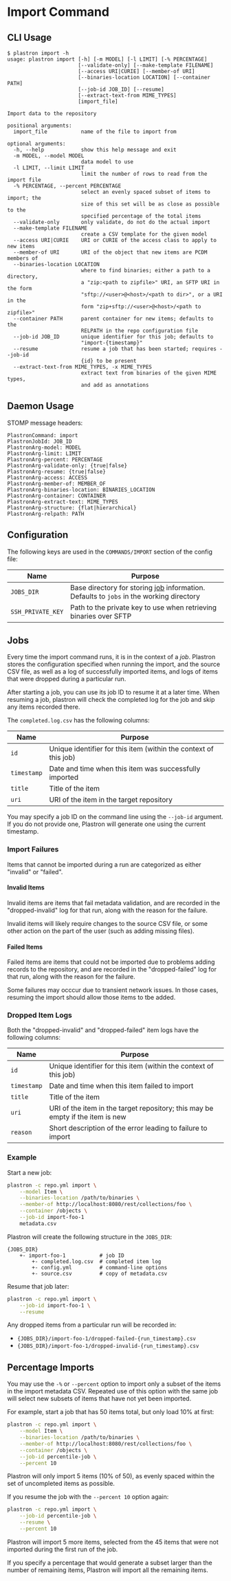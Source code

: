 # Import Command

## CLI Usage

```
$ plastron import -h
usage: plastron import [-h] [-m MODEL] [-l LIMIT] [-% PERCENTAGE]
                       [--validate-only] [--make-template FILENAME]
                       [--access URI|CURIE] [--member-of URI]
                       [--binaries-location LOCATION] [--container PATH]
                       [--job-id JOB_ID] [--resume]
                       [--extract-text-from MIME_TYPES]
                       [import_file]

Import data to the repository

positional arguments:
  import_file           name of the file to import from

optional arguments:
  -h, --help            show this help message and exit
  -m MODEL, --model MODEL
                        data model to use
  -l LIMIT, --limit LIMIT
                        limit the number of rows to read from the import file
  -% PERCENTAGE, --percent PERCENTAGE
                        select an evenly spaced subset of items to import; the
                        size of this set will be as close as possible to the
                        specified percentage of the total items
  --validate-only       only validate, do not do the actual import
  --make-template FILENAME
                        create a CSV template for the given model
  --access URI|CURIE    URI or CURIE of the access class to apply to new items
  --member-of URI       URI of the object that new items are PCDM members of
  --binaries-location LOCATION
                        where to find binaries; either a path to a directory,
                        a "zip:<path to zipfile>" URI, an SFTP URI in the form
                        "sftp://<user>@<host>/<path to dir>", or a URI in the
                        form "zip+sftp://<user>@<host>/<path to zipfile>"
  --container PATH      parent container for new items; defaults to the
                        RELPATH in the repo configuration file
  --job-id JOB_ID       unique identifier for this job; defaults to
                        "import-{timestamp}"
  --resume              resume a job that has been started; requires --job-id
                        {id} to be present
  --extract-text-from MIME_TYPES, -x MIME_TYPES
                        extract text from binaries of the given MIME types,
                        and add as annotations
```

## Daemon Usage

STOMP message headers:

```
PlastronCommand: import
PlastronJobId: JOB_ID
PlastronArg-model: MODEL
PlastronArg-limit: LIMIT
PlastronArg-percent: PERCENTAGE
PlastronArg-validate-only: {true|false}
PlastronArg-resume: {true|false}
PlastronArg-access: ACCESS
PlastronArg-member-of: MEMBER_OF
PlastronArg-binaries-location: BINARIES_LOCATION
PlastronArg-container: CONTAINER
PlastronArg-extract-text: MIME_TYPES
PlastronArg-structure: {flat|hierarchical}
PlastronArg-relpath: PATH
```

## Configuration

The following keys are used in the `COMMANDS/IMPORT` section of the config file:

| Name            | Purpose |
|-----------------|---------|
|`JOBS_DIR`       |Base directory for storing [job](#jobs) information. Defaults to `jobs` in the working directory|
|`SSH_PRIVATE_KEY`|Path to the private key to use when retrieving binaries over SFTP|

## Jobs

Every time the import command runs, it is in the context of a _job_. Plastron
stores the configuration specified when running the import, and the source CSV
file, as well as a log of successfully imported items, and logs of items that
were dropped during a particular run.

After starting a job, you can use its job ID to resume it at a later time. When
resuming a job, plastron will check the completed log for the job and skip any
items recorded there.

The `completed.log.csv` has the following columns:

| Name      | Purpose |
|-----------|---------|
|`id`       |Unique identifier for this item (within the context of this job)|
|`timestamp`|Date and time when this item was successfully imported|
|`title`    |Title of the item|
|`uri`      |URI of the item in the target repository|

You may specify a job ID on the command line using the `--job-id` argument. If
you do not provide one, Plastron will generate one using the current timestamp.

### Import Failures

Items that cannot be imported during a run are categorized as either
"invalid" or "failed".

#### Invalid Items

Invalid items are items that fail metadata validation, and are recorded in
the "dropped-invalid" log for that run, along with the reason for the failure.

Invalid items will likely require changes to the source CSV file, or some other
action on the part of the user (such as adding missing files).

#### Failed Items

Failed items are items that could not be imported due to problems adding
records to the repository, and are recorded in the "dropped-failed" log for that
run, along with the reason for the failure.

Some failures may occcur due to transient network issues. In those cases,
resuming the import should allow those items to tbe added.

### Dropped Item Logs

Both the "dropped-invalid" and "dropped-failed" item logs have the following
columns:

| Name      | Purpose |
|-----------|---------|
|`id`       |Unique identifier for this item (within the context of this job)|
|`timestamp`|Date and time when this item failed to import|
|`title`    |Title of the item|
|`uri`      |URI of the item in the target repository; this may be empty if the item is new|
|`reason`   |Short description of the error leading to failure to import|

### Example

Start a new job:

```bash
plastron -c repo.yml import \
    --model Item \
    --binaries-location /path/to/binaries \
    --member-of http://localhost:8080/rest/collections/foo \
    --container /objects \
    --job-id import-foo-1
    metadata.csv
```

Plastron will create the following structure in the `JOBS_DIR`:

```
{JOBS_DIR}
    +- import-foo-1           # job ID
        +- completed.log.csv  # completed item log
        +- config.yml         # command-line options
        +- source.csv         # copy of metadata.csv
```

Resume that job later:

```bash
plastron -c repo.yml import \
    --job-id import-foo-1 \
    --resume
```

Any dropped items from a particular run will be recorded in:

* `{JOBS_DIR}/import-foo-1/dropped-failed-{run_timestamp}.csv`
* `{JOBS_DIR}/import-foo-1/dropped-invalid-{run_timestamp}.csv`

## Percentage Imports

You may use the `-%` or `--percent` option to import only a subset of the items
in the import metadata CSV. Repeated use of this option with the same job will
select new subsets of items that have not yet been imported.

For example, start a job that has 50 items total, but only load 10% at first:

```bash
plastron -c repo.yml import \
    --model Item \
    --binaries-location /path/to/binaries \
    --member-of http://localhost:8080/rest/collections/foo \
    --container /objects \
    --job-id percentile-job \
    --percent 10
```

Plastron will only import 5 items (10% of 50), as evenly spaced within the set of
uncompleted items as possible.

If you resume the job with the `--percent 10` option again:

```bash
plastron -c repo.yml import \
    --job-id percentile-job \
    --resume \
    --percent 10
```

Plastron will import 5 more items, selected from the 45 items that were not
imported during the first run of the job.

If you specify a percentage that would generate a subset larger than the number
of remaining items, Plastron will import all the remaining items.
